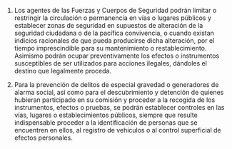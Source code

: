 1. Los agentes de las Fuerzas y Cuerpos de Seguridad podrán limitar o restringir la circulación o permanencia en vías o lugares públicos y establecer zonas de seguridad en supuestos de alteración de la seguridad ciudadana o de la pacífica convivencia, o cuando existan indicios racionales de que pueda producirse dicha alteración, por el tiempo imprescindible para su mantenimiento o restablecimiento. Asimismo podrán ocupar preventivamente los efectos o instrumentos susceptibles de ser utilizados para acciones ilegales, dándoles el destino que legalmente proceda.

2. Para la prevención de delitos de especial gravedad o generadores de alarma social, así como para el descubrimiento y detención de quienes hubieran participado en su comisión y proceder a la recogida de los instrumentos, efectos o pruebas, se podrán establecer controles en las vías, lugares o establecimientos públicos, siempre que resulte indispensable proceder a la identificación de personas que se encuentren en ellos, al registro de vehículos o al control superficial de efectos personales.
